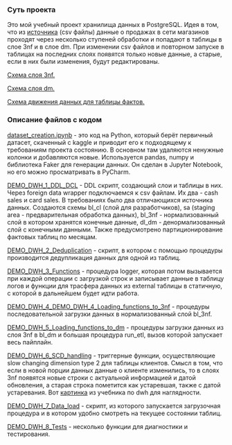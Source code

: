 ### Суть проекта
Это мой учебный проект хранилища данных в PostgreSQL. Идея в том, что из [источника](https://drive.google.com/drive/folders/12gPWRWku1FBQrulvPyrthSajBrL2CE6E?usp=sharing) (csv файлы) данные о продажах в сети магазинов проходят через несколько ступеней обработки и попадают в таблицы в слое 3nf и в слое dm. При изменении csv файлов и повторном запуске в таблицах на последних слоях появятся только новые данные, а старые, если в них были изменения, будут редактированы.

[Схема слоя 3nf.](https://github.com/spike0spiegel/dwh_demo_meniailov/blob/main/3nf_scheme.png)

[Схема слоя dm.](https://github.com/spike0spiegel/dwh_demo_meniailov/blob/main/dm_scheme.png)

[Схема движения данных для таблицы фактов.](https://github.com/spike0spiegel/dwh_demo_meniailov/blob/main/data_flow.png)

### Описание файлов с кодом

[dataset_creation.ipynb](https://github.com/spike0spiegel/dwh_demo_meniailov/blob/main/dataset_creation.ipynb)  - это код на Python, который берёт первичный датасет, скаченный с kaggle и приводит его к подходящему к требованиям проекта состоянию. В основном там удаляются ненужные колонки и добавляются новые. Используется pandas, numpy и библиотека Faker для генерации данных. Он сделан в Jupyter Notebook, но его можно просматривать в PyCharm. 

[DEMO_DWH_1_DDL_DCL](https://github.com/spike0spiegel/dwh_demo_meniailov/blob/main/DEMO_DWH_1_DDL_DCL.sql) - DDL скрипт, создающий слои и таблицы в них. Через foreign data wrapper подключаемся к csv файлам. Их два - cash sales и card sales. В требованиях было два отличающихся источника данных. Создаются схемы bl_cl (слой для разработчиков), sa (staging area - предварительная обработка данных), bl_3nf - нормализованный слой в котором хранятся конечные данные, dl_dm - денормализованный слой с конечными данными. Также предусмотрено партиционирование фактовых таблиц по месяцам.

[DEMO_DWH_2_Deduplication](https://github.com/spike0spiegel/dwh_demo_meniailov/blob/main/DEMO_DWH_2_Deduplication.sql) - скрипт, в котором с помощью процедуры производится дедупликация данных для одной из таблиц.

[DEMO_DWH_3_Functions](https://github.com/spike0spiegel/dwh_demo_meniailov/blob/main/DEMO_DWH_3_Functions.sql) - процедура logger, которая потом вызывается при каждой операции с загрузкой строк и записывает данные в таблицу логов и функции для трасфера данных из external таблицы в статичную, с которой в дальнейшем будет идти работа.

[DEMO_DWH_4_DEMO_DWH_4_Loading_functions_to_3nf](https://github.com/spike0spiegel/dwh_demo_meniailov/blob/main/DEMO_DWH_4_Loading_functions_to_3nf.sql) - процедуры последовательной загрузки данных в нормализованный слой bl_3nf.

[DEMO_DWH_5_Loading_functions_to_dm](https://github.com/spike0spiegel/dwh_demo_meniailov/blob/main/DEMO_DWH_5_Loading_functions_to_dm.sql) - процедуры загрузки данных из слоя 3nf в bl_dm и большая процедура run_etl, вызов которой запускает весь пайплайн.

[DEMO_DWH_6_SCD_handling](https://github.com/spike0spiegel/dwh_demo_meniailov/blob/main/DEMO_DWH_6_SCD_handling.sql) - триггерные функции, осуществляющие slow changing dimension type 2 для таблицы клиентов. Смысл в том, что если в новой порции данных данные о клиенте изменились, то в слоях 3nf появятся новые строки с актуальной информацией и датой обновления, а старая строка пометится как устаревшая, также с датой устаревания. Вот [картинка](https://github.com/spike0spiegel/dwh_demo_meniailov/blob/main/scd2_example.png) из учебника по dwh для наглядности.

[DEMO_DWH_7_Data_load](https://github.com/spike0spiegel/dwh_demo_meniailov/blob/main/DEMO_DWH_7_Data_load.sql) - скрипт, из которого запускается загрузочная процедура и в котором удобно смотреть на текущее состоянии таблиц.

[DEMO_DWH_8_Tests](https://github.com/spike0spiegel/dwh_demo_meniailov/blob/main/DEMO_DWH_8_Tests.sql) - несколько функции для диагностики и тестирования. 




